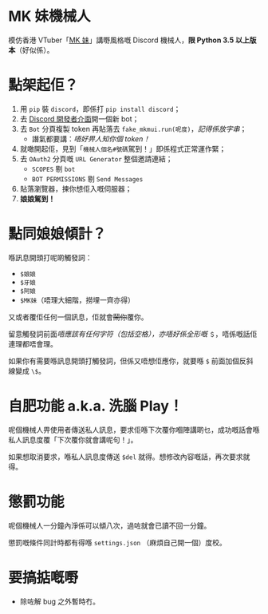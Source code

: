 # MK 妹機械人

模仿香港 VTuber「[MK 妹](https://www.youtube.com/channel/UCO62chyehk6pX7OitrnJAUg)」講嘢風格嘅 Discord 機械人，**限 Python 3.5 以上版本**（好似係）。

# 點架起佢？

1. 用 `pip` 裝 `discord`，即係打 `pip install discord`；
2. 去 [Discord 開發者介面](https://discord.com/developers/applications/)開一個新 bot；
3. 去 `Bot` 分頁複製 token 再貼落去 `fake_mkmui.run(呢度)`，*記得係放字串*；
   * 譖氣都要講：*唔好畀人知你個 token！*
4. 就噉開起佢，見到「`機械人個名#號碼`駕到！」即係程式正常運作緊；
5. 去 `OAuth2` 分頁嘅 `URL Generator` 整個邀請連結；
   * `SCOPES` 剔 `bot`
   * `BOT PERMISSIONS` 剔 `Send Messages`
6. 貼落瀏覽器，揀你想佢入嘅伺服器；
7. **娘娘駕到！**

# 點同娘娘傾計？

喺訊息開頭打呢啲觸發詞：

* `$娘娘`
* `$牙娘`
* `$阿娘`
* `$MK妹`（唔理大細階，撈埋一齊亦得）

又或者覆佢任何一個訊息，佢就會~~鬧你~~覆你。

留意觸發詞前面*唔應該有任何字符（包括空格），亦唔好係全形嘅* `＄`，唔係嘅話佢連理都唔會理。

如果你有需要喺訊息開頭打觸發詞，但係又唔想佢應你，就要喺 `$` 前面加個反斜線變成 `\$`。

# 自肥功能 a.k.a. 洗腦 Play！

呢個機械人畀使用者傳送私人訊息，要求佢喺下次覆你嗰陣講啲乜，成功嘅話會喺私人訊息度覆「下次覆你就會講呢句！」。

如果想取消要求，喺私人訊息度傳送 `$del` 就得。想修改內容嘅話，再次要求就得。

# 懲罰功能

呢個機械人一分鐘內淨係可以傾八次，過咗就會已讀不回一分鐘。

懲罰嘅條件同計時都有得喺 `settings.json` （麻煩自己開一個）度校。

# 要搞掂嘅嘢

* 除咗解 bug 之外暫時冇。
